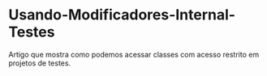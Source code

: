 # Usando-Modificadores-Internal-Testes
Artigo que mostra como podemos acessar classes com acesso restrito em projetos de testes.
